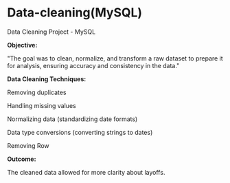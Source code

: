 # Data-cleaning(MySQL)
Data Cleaning Project - MySQL

**Objective:**

"The goal was to clean, normalize, and transform a raw dataset to prepare it for analysis, ensuring accuracy and consistency in the data."

**Data Cleaning Techniques:**

Removing duplicates

Handling missing values

Normalizing data (standardizing date formats)

Data type conversions (converting strings to dates)

Removing Row

**Outcome:**

The cleaned data allowed for more clarity about layoffs.
